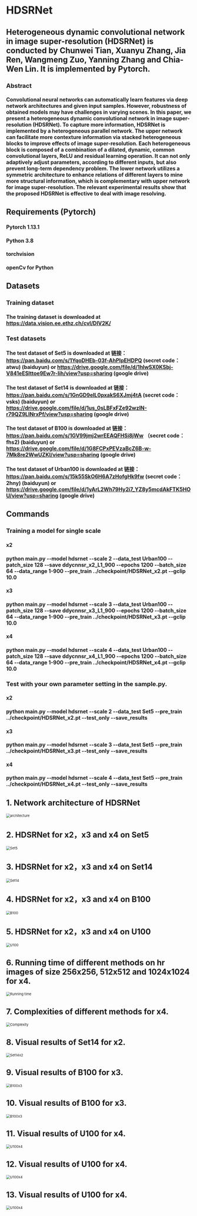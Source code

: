 # HDSRNet
## Heterogeneous dynamic convolutional network in image super-resolution (HDSRNet) is conducted by Chunwei Tian, Xuanyu Zhang, Jia Ren, Wangmeng Zuo, Yanning Zhang and Chia-Wen Lin. It is implemented by Pytorch. 

### Abstract
#### Convolutional neural networks can automatically learn features via deep network architectures and given input samples. However, robustness of obtained models may have challenges in varying scenes. In this paper, we present a heterogeneous dynamic convolutional network in image super-resolution (HDSRNet). To capture more information, HDSRNet is implemented by a heterogeneous parallel network. The upper network can facilitate more contexture information via stacked heterogeneous blocks to improve effects of image super-resolution. Each heterogeneous block is composed of a combination of a dilated, dynamic, common convolutional layers, ReLU and residual learning operation. It can not only adaptively adjust parameters, according to different inputs, but also prevent long-term dependency problem. The lower network utilizes a symmetric architecture to enhance relations of different layers to mine more structural information, which is complementary with upper network for image super-resolution. The relevant experimental results show that the proposed HDSRNet is effective to deal with image resolving.



## Requirements (Pytorch)  
#### Pytorch 1.13.1

#### Python 3.8

#### torchvision

#### openCv for Python

## Datasets
### Training dataset

#### The training dataset is downloaded at https://data.vision.ee.ethz.ch/cvl/DIV2K/

### Test datasets

#### The test dataset of Set5 is downloaded at 链接：https://pan.baidu.com/s/1YqoDHEb-03f-AhPIpEHDPQ (secret code：atwu) (baiduyun) or https://drive.google.com/file/d/1hlwSX0KSbj-V841eESlttoe9Ew7r-Iih/view?usp=sharing (google drive)

#### The test dataset of Set14 is downloaded at 链接：https://pan.baidu.com/s/1GnGD9elL0pxakS6XJmj4tA (secret code：vsks) (baiduyun) or https://drive.google.com/file/d/1us_0sLBFxFZe92wzIN-r79QZ9LINrxPf/view?usp=sharing (google drive)

#### The test dataset of B100 is downloaded at 链接：https://pan.baidu.com/s/1GV99jmj2wrEEAQFHSi8jWw （secret code：fhs2) (baiduyun) or https://drive.google.com/file/d/1G8FCPxPEVzaBcZ6B-w-7Mk8re2WwUZKl/view?usp=sharing (google drive)

#### The test dataset of Urban100 is downloaded at 链接：https://pan.baidu.com/s/15k55SkO6H6A7zHofgHk9fw (secret code：2hny) (baiduyun) or https://drive.google.com/file/d/1yArL2Wh79Hy2i7_YZ8y5mcdAkFTK5HOU/view?usp=sharing (google drive)

## Commands
### Training a model for single scale

#### x2
#### python main.py --model hdsrnet --scale 2  --data_test Urban100 --patch_size 128 --save ddycnnsr_x2_L1_900  --epochs 1200   --batch_size 64 --data_range 1-900 --pre_train ../checkpoint/HDSRNet_x2.pt --gclip 10.0
#### x3
#### python main.py --model hdsrnet --scale 3  --data_test Urban100 --patch_size 128 --save ddycnnsr_x3_L1_900  --epochs 1200   --batch_size 64 --data_range 1-900 --pre_train ../checkpoint/HDSRNet_x3.pt --gclip 10.0
#### x4
#### python main.py --model hdsrnet --scale 4  --data_test Urban100 --patch_size 128 --save ddycnnsr_x4_L1_900  --epochs 1200   --batch_size 64 --data_range 1-900 --pre_train ../checkpoint/HDSRNet_x4.pt --gclip 10.0

### Test with your own parameter setting in the sample.py.
#### x2
#### python main.py --model hdsrnet --scale 2  --data_test Set5  --pre_train ../checkpoint/HDSRNet_x2.pt --test_only --save_results
#### x3
#### python main.py --model hdsrnet --scale 3  --data_test Set5  --pre_train ../checkpoint/HDSRNet_x3.pt --test_only --save_results
#### x4
#### python main.py --model hdsrnet --scale 4  --data_test Set5  --pre_train ../checkpoint/HDSRNet_x4.pt --test_only --save_results


## 1. Network architecture of HDSRNet

<img src="./results/Figure1.png" alt="architecture" style="zoom:67%;" />

## 2. HDSRNet for x2，x3 and x4 on Set5

<img src="./results/Set5.png" alt="Set5" style="zoom:67%;" />

## 3. HDSRNet for x2，x3 and x4 on Set14

<img src="./results/Set14.png" alt="Set14" style="zoom:67%;" />

## 4. HDSRNet for x2，x3 and x4  on B100

<img src="./results/B100.png" alt="B100" style="zoom:67%;" />

## 5. HDSRNet for x2，x3 and x4  on U100

<img src="./results/U100.png" alt="U100" style="zoom:67%;" />

## 6. Running time of different methods on hr images of size 256x256, 512x512 and 1024x1024 for x4.

<img src="./results/Running time.png" alt="Running time" style="zoom:67%;" />

## 7. Complexities of different methods for x4.

<img src="./results/Complexity.png" alt="Complexity" style="zoom:67%;" />

## 8. Visual results of Set14 for x2.

<img src="./results/Figure2.png" alt="Set14x2" style="zoom:67%;" />

## 9. Visual results of B100 for x3.

<img src="./results/Figure3.png" alt="B100x3" style="zoom:67%;" />

## 10. Visual results of B100 for x3.

<img src="./results/Figure4.png" alt="B100x3" style="zoom:67%;" />

## 11. Visual results of U100 for x4.

<img src="./results/Figure5.png" alt="U100x4" style="zoom:67%;" />

## 12. Visual results of U100 for x4.

<img src="./results/Figure6.png" alt="U100x4" style="zoom:67%;" />

## 13. Visual results of U100 for x4.

<img src="./results/Figure7.png" alt="U100x4" style="zoom:67%;" />

